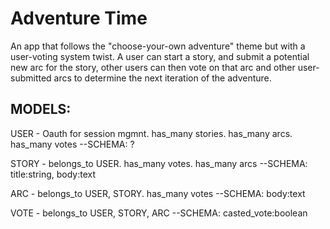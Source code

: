 # Adventure Time

An app that follows the "choose-your-own adventure" theme but with a user-voting system twist. A user can start a story, and submit a potential new arc for the story, other users can then vote on that arc and other user-submitted arcs to determine the next iteration of the adventure.

## MODELS:

USER - Oauth for session mgmnt. has_many stories. has_many arcs. has_many votes
--SCHEMA: ?

STORY - belongs_to USER. has_many votes. has_many arcs
--SCHEMA: title:string, body:text

ARC - belongs_to USER, STORY. has_many votes
--SCHEMA: body:text

VOTE - belongs_to USER, STORY, ARC
--SCHEMA: casted_vote:boolean
